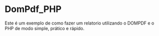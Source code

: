 # DomPdf_PHP

Este é um exemplo de como fazer um relatorio utilizando o DOMPDF e o PHP de modo simple, prático e rápido.